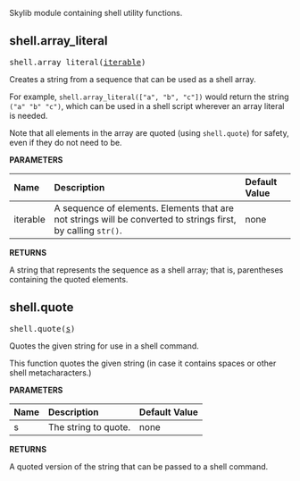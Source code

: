 <!-- Generated with Stardoc: http://skydoc.bazel.build -->

Skylib module containing shell utility functions.

<a id="shell.array_literal"></a>

## shell.array_literal

<pre>
shell.array_literal(<a href="#shell.array_literal-iterable">iterable</a>)
</pre>

Creates a string from a sequence that can be used as a shell array.

For example, `shell.array_literal(["a", "b", "c"])` would return the string
`("a" "b" "c")`, which can be used in a shell script wherever an array
literal is needed.

Note that all elements in the array are quoted (using `shell.quote`) for
safety, even if they do not need to be.


**PARAMETERS**


| Name  | Description | Default Value |
| :------------- | :------------- | :------------- |
| <a id="shell.array_literal-iterable"></a>iterable |  A sequence of elements. Elements that are not strings will be converted to strings first, by calling <code>str()</code>.   |  none |

**RETURNS**

A string that represents the sequence as a shell array; that is,
parentheses containing the quoted elements.


<a id="shell.quote"></a>

## shell.quote

<pre>
shell.quote(<a href="#shell.quote-s">s</a>)
</pre>

Quotes the given string for use in a shell command.

This function quotes the given string (in case it contains spaces or other
shell metacharacters.)


**PARAMETERS**


| Name  | Description | Default Value |
| :------------- | :------------- | :------------- |
| <a id="shell.quote-s"></a>s |  The string to quote.   |  none |

**RETURNS**

A quoted version of the string that can be passed to a shell command.


